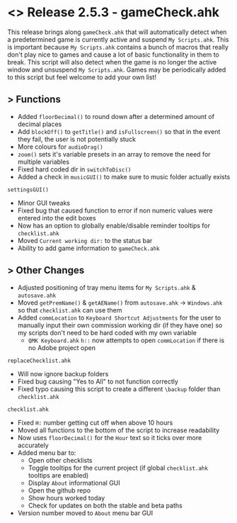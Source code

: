 # <> Release 2.5.3 - gameCheck.ahk
This release brings along `gameCheck.ahk` that will automatically detect when a predetermined game is currently active and suspend `My Scripts.ahk`. This is important because `My Scripts.ahk` contains a bunch of macros that really don't play nice to games and cause a lot of basic functionality in them to break. This script will also detect when the game is no longer the active window and unsuspend `My Scripts.ahk`. Games may be periodically added to this script but feel welcome to add your own list!


## > Functions
- Added `floorDecimal()` to round down after a determined amount of decimal places
- Add `blockOff()` to `getTitle()` and `isFullscreen()` so that in the event they fail, the user is not potentially stuck
- More colours for `audioDrag()`
- `zoom()` sets it's variable presets in an array to remove the need for multiple variables
- Fixed hard coded dir in `switchToDisc()`
- Added a check in `musicGUI()` to make sure to music folder actually exists

`settingsGUI()`
- Minor GUI tweaks
- Fixed bug that caused function to error if non numeric values were entered into the edit boxes
- Now has an option to globally enable/disable reminder tooltips for `checklist.ahk`
- Moved `Current working dir:` to the status bar
- Ability to add game information to `gameCheck.ahk`

## > Other Changes
- Adjusted positioning of tray menu items for `My Scripts.ahk` & `autosave.ahk`
- Moved `getPremName()` & `getAEName()` from `autosave.ahk` -> `Windows.ahk` so that `checklist.ahk` can use them
- Added `commLocation` to `Keyboard Shortcut Adjustments` for the user to manually input their own commission working dir (if they have one) so my scripts don't need to be hard coded with my own variable
    - `QMK Keyboard.ahk` `h::` now attempts to open `commLocation` if there is no Adobe project open

`replaceChecklist.ahk`
- Will now ignore backup folders
- Fixed bug causing "Yes to All" to not function correctly
- Fixed typo causing this script to create a different `\backup` folder than `checklist.ahk`

`checklist.ahk`
- Fixed `H:` number getting cut off when above 10 hours
- Moved all functions to the bottom of the script to increase readability
- Now uses `floorDecimal()` for the `Hour` text so it ticks over more accurately
- Added menu bar to:
    - Open other checklists
    - Toggle tooltips for the current project (if global `checklist.ahk` tooltips are enabled)
    - Display `About` informational GUI
    - Open the github repo
    - Show hours worked today
    - Check for updates on both the stable and beta paths
- Version number moved to `About` menu bar GUI